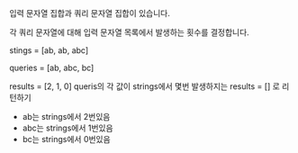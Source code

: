 입력 문자열 집합과 쿼리 문자열 집합이 있습니다. 

각 쿼리 문자열에 대해 입력 문자열 목록에서 발생하는 횟수를 결정합니다.

stings = [ab, ab, abc]

queries = [ab, abc, bc]

results = [2, 1, 0]
queris의 각 값이 strings에서 몇번 발생하지는 results = [] 로 리턴하기

- ab는 strings에서 2번있음
- abc는 strings에서 1번있음
- bc는 strings에서 0번있음
